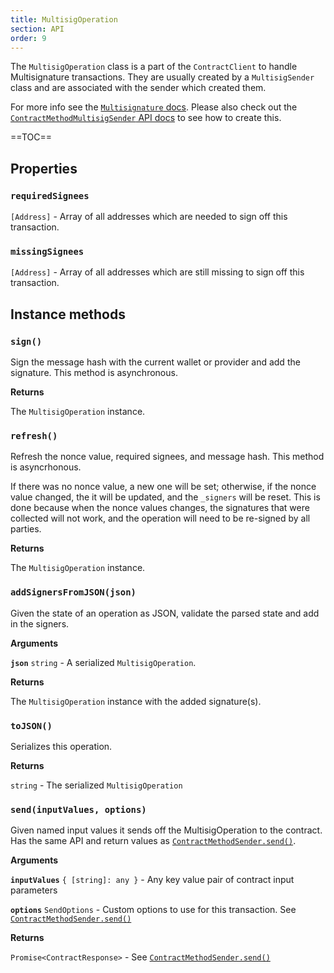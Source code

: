```yaml
---
title: MultisigOperation
section: API
order: 9
---
```


The `MultisigOperation` class is a part of the `ContractClient` to handle Multisignature transactions. They are usually created by a `MultisigSender` class and are associated with the sender which created them.

For more info see the [`Multisignature` docs](/colonyjs/docs-multisignature-transactions/). Please also check out the [`ContractMethodMultisigSender` API docs](/colonyjs/api-contractmethodmultisigsender/) to see how to create this.

==TOC==

## Properties

### `requiredSignees`

`[Address]` - Array of all addresses which are needed to sign off this transaction.

### `missingSignees`

`[Address]` - Array of all addresses which are still missing to sign off this transaction.

## Instance methods

### `sign()`

Sign the message hash with the current wallet or provider and add the signature. This method is asynchronous.

**Returns**

The `MultisigOperation` instance.

### `refresh()`

Refresh the nonce value, required signees, and message hash. This method is asyncrhonous.

If there was no nonce value, a new one will be set; otherwise, if the nonce value changed, the it will be updated, and the `_signers` will be reset. This is done because when the nonce values changes, the signatures that were collected will not work, and the operation will need to be re-signed by all parties.

**Returns**

The `MultisigOperation` instance.

### `addSignersFromJSON(json)`

Given the state of an operation as JSON, validate the parsed state and add in the signers.

**Arguments**

**`json`** `string` - A serialized `MultisigOperation`.

**Returns**

The `MultisigOperation` instance with the added signature(s).

### `toJSON()`

Serializes this operation.

**Returns**

`string` - The serialized `MultisigOperation`

### `send(inputValues, options)`

Given named input values it sends off the MultisigOperation to the contract. Has the same API and return values as [`ContractMethodSender.send()`](/colonyjs/api-contractmethodsender/#sendinputvalues-options).

**Arguments**

**`inputValues`** `{ [string]: any }` - Any key value pair of contract input parameters

**`options`** `SendOptions` - Custom options to use for this transaction. See [`ContractMethodSender.send()`](/colonyjs/api-contractmethodsender/#sendinputvalues-options)

**Returns**

`Promise<ContractResponse>` - See [`ContractMethodSender.send()`](/colonyjs/api-contractmethodsender/#sendinputvalues-options)
